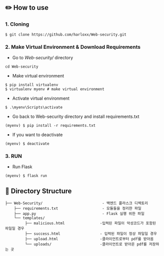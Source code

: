 ## ✏️ How to use 
### 1. Cloning
```
$ git clone https://github.com/harloxx/Web-security.git
```
### 2. Make Virtual Environment & Download Requirements
+ Go to *Web-security/* directory
```
cd Web-security
```
+ Make virtual environment
```
$ pip install virtualenv
$ virtualenv myenv # make virtual environment
```
+ Activate virtual environment
```
$ .\myenv\Scripts\activate
```
+ Go back to Web-security directory and install requirements.txt
```
(myenv) $ pip install -r requirements.txt 
```
+ If you want to deactivate
```
(myenv) $ deactivate
```
### 3. RUN
+ Run Flask
```
(myenv) $ flask run
```


## 🔧 Directory Structure
```
├── Web-Security/                           - 백엔드 플라스크 디렉토리
    ├── requirements.txt                    - 모듈들을 정리한 파일
    ├── app.py                              - Flask 실행 위한 파일
    └── templates/
         ├── malicious.html                -입력된 파일이 악성코드가 포함된 파일일 경우
         ├── success.html                  - 입력된 파일이 정상 파일일 경우
         ├── upload.html                   -클라이언트로부터 pdf를 받아옴
         └── uploads/                      -클라이언트로 받아온 pdf를 저장하는 곳

```
